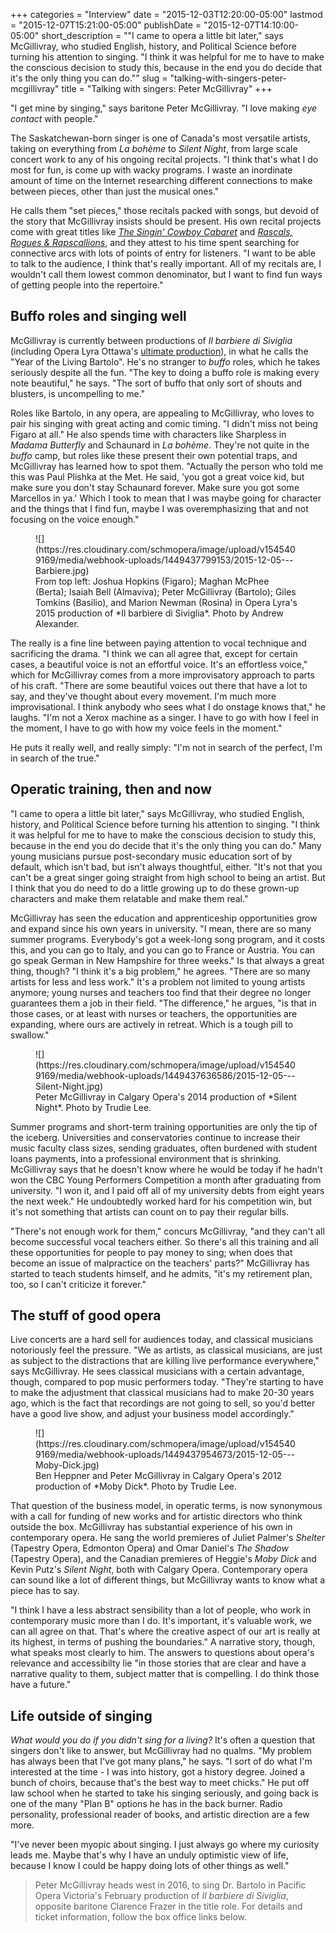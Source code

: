 +++
categories = "Interview"
date = "2015-12-03T12:20:00-05:00"
lastmod = "2015-12-07T15:21:00-05:00"
publishDate = "2015-12-07T14:10:00-05:00"
short_description = "&quot;I came to opera a little bit later,&quot; says McGillivray, who studied English, history, and Political Science before turning his attention to singing. &quot;I think it was helpful for me to have to make the conscious decision to study this, because in the end you do decide that it&#039;s the only thing you can do.&quot;"
slug = "talking-with-singers-peter-mcgillivray"
title = "Talking with singers: Peter McGillivray"
+++

"I get mine by singing," says baritone Peter McGillivray. "I love making *eye contact* with people." 

The Saskatchewan-born singer is one of Canada's most versatile artists, taking on everything from *La bohème* to *Silent Night*, from large scale concert work to any of his ongoing recital projects. "I think that's what I do most for fun, is come up with wacky programs. I waste an inordinate amount of time on the Internet researching different connections to make between pieces, other than just the musical ones." 

He calls them "set pieces," those recitals packed with songs, but devoid of the story that McGillivray insists should be present. His own recital projects come with great titles like [*The Singin' Cowboy Cabaret*](http://petermcgillivray.com/the-singin-cowboy-cabaret/) and [*Rascals, Rogues & Rapscallions*](http://petermcgillivray.com/rascals-rogues-rapscallions/), and they attest to his time spent searching for connective arcs with lots of points of entry for listeners. "I want to be able to talk to the audience, I think that's really important. All of my recitals are, I wouldn't call them lowest common denominator, but I want to find fun ways of getting people into the repertoire." 

## Buffo roles and singing well

McGillivray is currently between productions of *Il barbiere di Siviglia* (including Opera Lyra Ottawa's [ultimate production](/opera-lyra-and-the-five-stages-of-grief/)), in what he calls the "Year of the Living Bartolo". He's no stranger to *buffo* roles, which he takes seriously despite all the fun. "The key to doing a buffo role is making every note beautiful," he says. "The sort of buffo that only sort of shouts and blusters, is uncompelling to me."

Roles like Bartolo, in any opera, are appealing to McGillivray, who loves to pair his singing with great acting and comic timing. "I didn't miss not being Figaro at all." He also spends time with characters like Sharpless in *Madama Butterfly* and Schaunard in *La bohème*. They're not quite in the *buffo* camp, but roles like these present their own potential traps, and McGillivray has learned how to spot them. "Actually the person who told me this was Paul Plishka at the Met. He said, 'you got a great voice kid, but make sure you don't stay Schaunard forever. Make sure you got some Marcellos in ya.' Which I took to mean that I was maybe going for character and the things that I find fun, maybe I was overemphasizing that and not focusing on the voice enough."

<figure data-type="image">
![](https://res.cloudinary.com/schmopera/image/upload/v1545409169/media/webhook-uploads/1449437799153/2015-12-05---Barbiere.jpg)<figcaption>From top left: Joshua Hopkins (Figaro); Maghan McPhee (Berta); Isaiah Bell (Almaviva); Peter McGillivray (Bartolo); Giles Tomkins (Basilio), and Marion Newman (Rosina) in Opera Lyra's 2015 production of *Il barbiere di Siviglia*. Photo by Andrew Alexander.</figcaption>
</figure>

The really is a fine line between paying attention to vocal technique and sacrificing the drama. "I think we can all agree that, except for certain cases, a beautiful voice is not an effortful voice. It's an effortless voice," which for McGillivray comes from a more improvisatory approach to parts of his craft. "There are some beautiful voices out there that have a lot to say, and they've thought about every movement. I'm much more improvisational. I think anybody who sees what I do onstage knows that," he laughs. "I'm not a Xerox machine as a singer. I have to go with how I feel in the moment, I have to go with how my voice feels in the moment."

He puts it really well, and really simply: "I'm not in search of the perfect, I'm in search of the true."

## Operatic training, then and now

"I came to opera a little bit later," says McGillivray, who studied English, history, and Political Science before turning his attention to singing. "I think it was helpful for me to have to make the conscious decision to study this, because in the end you do decide that it's the only thing you can do." Many young musicians pursue post-secondary music education sort of by default, which isn't bad, but isn't always thoughtful, either. "It's not that you can't be a great singer going straight from high school to being an artist. But I think that you do need to do a little growing up to do these grown-up characters and make them relatable and make them real."

McGillivray has seen the education and apprenticeship opportunities grow and expand since his own years in university. "I mean, there are so many summer programs. Everybody's got a week-long song program, and it costs this, and you can go to Italy, and you can go to France or Austria. You can go speak German in New Hampshire for three weeks." Is that always a great thing, though? "I think it's a big problem," he agrees. "There are so many artists for less and less work." It's a problem not limited to young artists anymore; young nurses and teachers too find that their degree no longer guarantees them a job in their field. "The difference," he argues, "is that in those cases, or at least with nurses or teachers, the opportunities are expanding, where ours are actively in retreat. Which is a tough pill to swallow."

<figure data-type="image">
![](https://res.cloudinary.com/schmopera/image/upload/v1545409169/media/webhook-uploads/1449437636586/2015-12-05---Silent-Night.jpg)<figcaption>Peter McGillivray in Calgary Opera's 2014 production of *Silent Night*. Photo by Trudie Lee.</figcaption>
</figure>

Summer programs and short-term training opportunities are only the tip of the iceberg. Universities and conservatories continue to increase their music faculty class sizes, sending graduates, often burdened with student loans payments, into a professional environment that is shrinking. McGillivray says that he doesn't know where he would be today if he hadn't won the CBC Young Performers Competition a month after graduating from university. "I won it, and I paid off all of my university debts from eight years the next week." He undoubtedly worked hard for his competition win, but it's not something that artists can count on to pay their regular bills.

"There's not enough work for them," concurs McGillivray, "and they can't all become successful vocal teachers either. So there's all this training and all these opportunities for people to pay money to sing; when does that become an issue of malpractice on the teachers' parts?" McGillivray has started to teach students himself, and he admits, "it's my retirement plan, too, so I can't criticize it forever." 

## The stuff of good opera

Live concerts are a hard sell for audiences today, and classical musicians notoriously feel the pressure. "We as artists, as classical musicians, are just as subject to the distractions that are killing live performance everywhere," says McGillivray. He sees classical musicians with a certain advantage, though, compared to pop music performers today. "They're starting to have to make the adjustment that classical musicians had to make 20-30 years ago, which is the fact that recordings are not going to sell, so you'd better have a good live show, and adjust your business model accordingly."

<figure data-type="image">
![](https://res.cloudinary.com/schmopera/image/upload/v1545409169/media/webhook-uploads/1449437954673/2015-12-05---Moby-Dick.jpg)<figcaption>Ben Heppner and Peter McGillivray in Calgary Opera's 2012 production of *Moby Dick*. Photo by Trudie Lee.</figcaption>
</figure>

That question of the business model, in operatic terms, is now synonymous with a call for funding of new works and for artistic directors who think outside the box. McGillivray has substantial experience of his own in contemporary opera. He sang the world premieres of Juliet Palmer's *Shelter* (Tapestry Opera, Edmonton Opera) and Omar Daniel's *The Shadow* (Tapestry Opera), and the Canadian premieres of Heggie's *Moby Dick* and Kevin Putz's *Silent Night*, both with Calgary Opera. Contemporary opera can sound like a lot of different things, but McGillivray wants to know what a piece has to say. 

"I think I have a less abstract sensibility than a lot of people, who work in contemporary music more than I do. It's important, it's valuable work, we can all agree on that. That's where the creative aspect of our art is really at its highest, in terms of pushing the boundaries." A narrative story, though, what speaks most clearly to him. The answers to questions about opera's relevance and accessibilty lie "in those stories that are clear and have a narrative quality to them, subject matter that is compelling. I do think those have a future."

## Life outside of singing

*What would you do if you didn't sing for a living?* It's often a question that singers don't like to answer, but McGillivray had no qualms. "My problem has always been that I've got many plans," he says. "I sort of do what I'm interested at the time - I was into history, got a history degree. Joined a bunch of choirs, because that's the best way to meet chicks." He put off law school when he started to take his singing seriously, and going back is one of the many "Plan B" options he has in the back burner. Radio personality, professional reader of books, and artistic direction are a few more.

"I've never been myopic about singing. I just always go where my curiosity leads me. Maybe that's why I have an unduly optimistic view of life, because I know I could be happy doing lots of other things as well."

>Peter McGillivray heads west in 2016, to sing Dr. Bartolo in Pacific Opera Victoria's February production of *Il barbiere di Siviglia*, opposite baritone Clarence Frazer in the title role. For details and ticket information, follow the box office links below.
